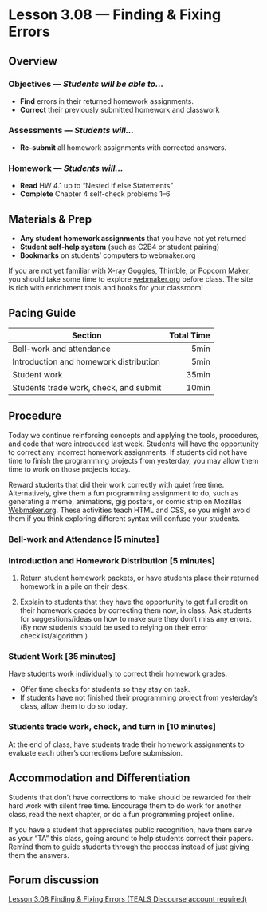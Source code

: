 Lesson 3.08 — Finding & Fixing Errors
====================================================================================================

Overview
--------
### Objectives — _Students will be able to…_
- **Find** errors in their returned homework assignments.
- **Correct** their previously submitted homework and classwork

### Assessments — _Students will…_
- **Re-submit** all homework assignments with corrected answers.

### Homework — _Students will…_
- **Read** HW 4.1 up to “Nested if else Statements”
- **Complete** Chapter 4 self-check problems 1–6


Materials & Prep
----------------
- **Any student homework assignments** that you have not yet returned
- **Student self-help system** (such as C2B4 or student pairing)
- **Bookmarks** on students’ computers to webmaker.org

If you are not yet familiar with X-ray Goggles, Thimble, or Popcorn Maker, you should take some time
to explore [webmaker.org] before class. The site is rich with enrichment tools and hooks for your
classroom!


Pacing Guide
------------
| Section                                | Total Time |
|----------------------------------------|-----------:|
| Bell-work and attendance               |       5min |
| Introduction and homework distribution |       5min |
| Student work                           |      35min |
| Students trade work, check, and submit |      10min |


Procedure
---------
Today we continue reinforcing concepts and applying the tools, procedures, and code that were
introduced last week. Students will have the opportunity to correct any incorrect homework
assignments. If students did not have time to finish the programming projects from yesterday, you
may allow them time to work on those projects today.

Reward students that did their work correctly with quiet free time. Alternatively, give them a fun
programming assignment to do, such as generating a meme, animations, gig posters, or comic strip on
Mozilla’s [Webmaker.org]. These activities teach HTML and CSS, so you might avoid them if you think
exploring different syntax will confuse your students.

### Bell-work and Attendance \[5 minutes\]

### Introduction and Homework Distribution \[5 minutes\]

1. Return student homework packets, or have students place their returned homework in a pile on
   their desk.

2. Explain to students that they have the opportunity to get full credit on their homework grades by
   correcting them now, in class. Ask students for suggestions/ideas on how to make sure they don’t
   miss any errors. (By now students should be used to relying on their error checklist/algorithm.)

### Student Work \[35 minutes\]
Have students work individually to correct their homework grades.
- Offer time checks for students so they stay on task.
- If students have not finished their programming project from yesterday’s class, allow them to do
  so today.

### Students trade work, check, and turn in \[10 minutes\]
At the end of class, have students trade their homework assignments to evaluate each other’s
corrections before submission.


Accommodation and Differentiation
---------------------------------
Students that don’t have corrections to make should be rewarded for their hard work with silent free
time. Encourage them to do work for another class, read the next chapter, or do a fun programming
project online.

If you have a student that appreciates public recognition, have them serve as your “TA” this class,
going around to help students correct their papers. Remind them to guide students through the
process instead of just giving them the answers.



[webmaker.org]: http://www.webmaker.org



Forum discussion
----------------
[Lesson 3.08 Finding & Fixing Errors (TEALS Discourse account required)](http://tealsk12.trydiscourse.com/c/unit-3/3-08-finding-fixing-errors)
